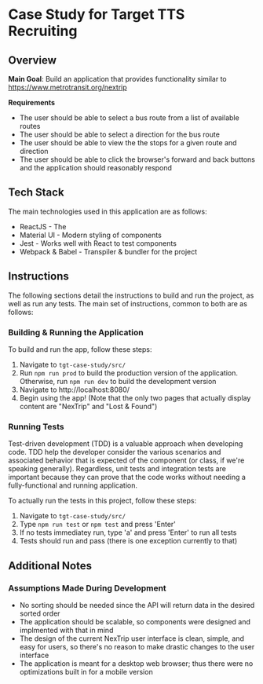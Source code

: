 # Case Study for Target TTS Recruiting

## Overview

**Main Goal**: Build an application that provides functionality similar to https://www.metrotransit.org/nextrip

**Requirements**
- The user should be able to select a bus route from a list of available routes
- The user should be able to select a direction for the bus route
- The user should be able to view the the stops for a given route and direction
- The user should be able to click the browser's forward and back buttons and the application should reasonably respond

## Tech Stack

The main technologies used in this application are as follows:
- ReactJS - The 
- Material UI - Modern styling of components
- Jest - Works well with React to test components
- Webpack & Babel - Transpiler & bundler for the project

## Instructions
The following sections detail the instructions to build and run the project, as well as run any tests.
The main set of instructions, common to both are as follows:

### Building & Running the Application
To build and run the app, follow these steps:
1. Navigate to `tgt-case-study/src/`
2. Run `npm run prod` to build the production version of the application. Otherwise, run `npm run dev` to build the development version
3. Navigate to http://localhost:8080/
4. Begin using the app! (Note that the only two pages that actually display content are "NexTrip" and "Lost & Found")

### Running Tests
Test-driven development (TDD) is a valuable approach when developing code. TDD help the developer consider the various scenarios and associated behavior that is expected of the component (or class, if we're speaking generally). Regardless, unit tests and integration tests are important because they can prove that the code works without needing a fully-functional and running application.

To actually run the tests in this project, follow these steps:
1. Navigate to `tgt-case-study/src/`
2. Type `npm run test` or `npm test` and press 'Enter'
3. If no tests immediatey run, type 'a' and press 'Enter' to run all tests
4. Tests should run and pass (there is one exception currently to that)

## Additional Notes

### Assumptions Made During Development

- No sorting should be needed since the API will return data in the desired sorted order
- The application should be scalable, so components were designed and implmented with that in mind
- The design of the current NexTrip user interface is clean, simple, and easy for users, so there's no reason to make drastic changes to the user interface
- The application is meant for a desktop web browser; thus there were no optimizations built in for a mobile version
